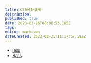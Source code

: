 ```yaml
---
title: CSS预处理器
description: 
published: true
date: 2023-03-26T08:06:53.165Z
tags: 
editor: markdown
dateCreated: 2023-02-25T11:17:57.182Z
---
```


- [less](/css/pretreatment/less)
- [Sass](/css/pretreatment/Sass)